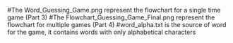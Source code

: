 #The Word_Guessing_Game.png represent the flowchart for a single time game (Part 3)
#The Flowchart_Guessing_Game_Final.png represent the flowchart for multiple games (Part 4)
#word_alpha.txt is the source of word for the game, it contains words with only alphabetical characters

